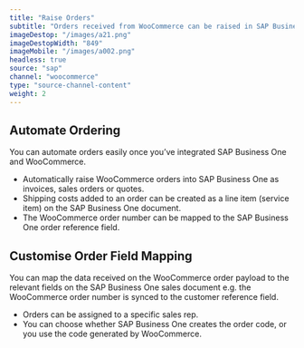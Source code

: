 ```yaml
---
title: "Raise Orders"
subtitle: "Orders received from WooCommerce can be raised in SAP Business One as an invoice, sales order or quote."
imageDestop: "/images/a21.png"
imageDestopWidth: "849"
imageMobile: "/images/a002.png"
headless: true
source: "sap"
channel: "woocommerce"
type: "source-channel-content"
weight: 2
---
```


## Automate Ordering
You can automate orders easily once you’ve integrated SAP Business One and WooCommerce.

- Automatically raise WooCommerce orders into SAP Business One as invoices, sales orders or quotes. 
- Shipping costs added to an order can be created as a line item (service item) on the SAP Business One document. 
- The WooCommerce order number can be mapped to the SAP Business One order reference field.

## Customise Order Field Mapping
You can map the data received on the WooCommerce order payload to the relevant fields on the SAP Business One sales document e.g. the WooCommerce order number is synced to the customer reference field. 

- Orders can be assigned to a specific sales rep.
- You can choose whether SAP Business One creates the order code, or you use the code generated by WooCommerce.